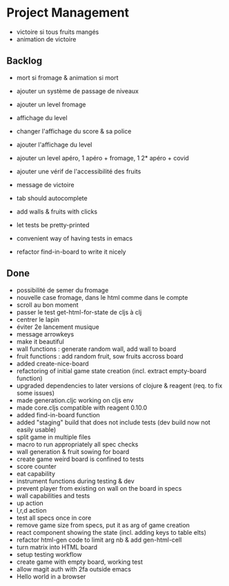 # Project Management
- victoire si tous fruits mangés
- animation de victoire


## Backlog
- mort si fromage & animation si mort
- ajouter un système de passage de niveaux
- ajouter un level fromage
- affichage du level
- changer l'affichage du score & sa police

- ajouter l'affichage du level
- ajouter un level apéro, 1 apéro + fromage, 1 2* apéro + covid
- ajouter une vérif de l'accessibilité des fruits
- message de victoire
- tab should autocomplete
- add walls & fruits with clicks
- let tests be pretty-printed
- convenient way of having tests in emacs
- refactor find-in-board to write it nicely

## Done
- possibilité de semer du fromage
- nouvelle case fromage, dans le html comme dans le compte
- scroll au bon moment
- passer le test get-html-for-state de cljs à clj
- centrer le lapin
- éviter 2e lancement musique
- message arrowkeys
- make it beautiful
- wall functions : generate random wall, add wall to board
- fruit functions : add random fruit, sow fruits accross board
- added create-nice-board
- refactoring of initial game state creation (incl. extract empty-board function)
- upgraded dependencies to later versions of clojure & reagent (req. to fix some issues)
- made generation.cljc working on cljs env
- made core.cljs compatible with reagent 0.10.0
- added find-in-board function 
- added "staging" build that does not include tests (dev build now not easily usable)
- split game in multiple files
- macro to run appropriately all spec checks
- wall generation & fruit sowing for board
- create game weird board is confined to tests
- score counter
- eat capability
- instrument functions during testing & dev
- prevent player from existing on wall on the board in specs
- wall capabilities and tests
- up action
- l,r,d action
- test all specs once in core
- remove game size from specs, put it as arg of game creation
- react component showing the state (incl. adding keys to table elts)
- refactor html-gen code to limit arg nb & add gen-html-cell
- turn matrix into HTML board
- setup testing workflow
- create game with empty board, working test
- allow magit auth with 2fa outside emacs
- Hello world in a browser

